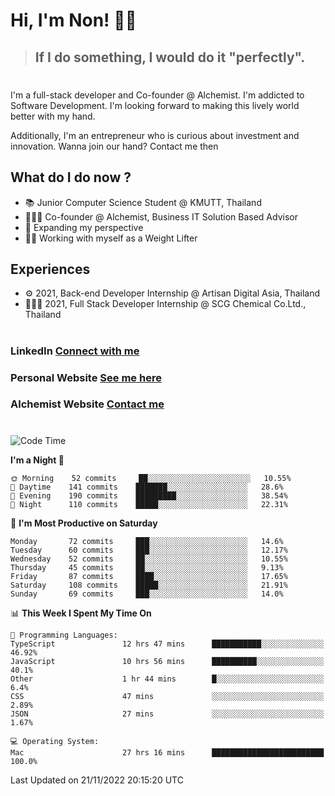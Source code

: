 # Hi, I'm Non! 🖐🏻

> ## If I do something, I would do it "perfectly".

#

I'm a full-stack developer and Co-founder @ Alchemist. I'm addicted to Software Development. I'm looking forward to making this lively world better with my hand.

Additionally, I'm an entrepreneur who is curious about investment and innovation. Wanna join our hand? Contact me then

## What do I do now ?

- 📚 Junior Computer Science Student @ KMUTT, Thailand
- 🧑🏻‍💻 Co-founder @ Alchemist, Business IT Solution Based Advisor
- 🌈 Expanding my perspective
- 🏋🏻 Working with myself as a Weight Lifter

## Experiences

- ⚙️ 2021, Back-end Developer Internship @ Artisan Digital Asia, Thailand
- 🧑🏻‍💻 2021, Full Stack Developer Internship @ SCG Chemical Co.Ltd., Thailand

#

### LinkedIn [Connect with me](https://www.linkedin.com/in/non-nontra/)

### Personal Website [See me here](https://nonnontra.com/)

### Alchemist Website [Contact me](https://alchemist-softwarehouse.co/)

#

<!--START_SECTION:waka-->
![Code Time](http://img.shields.io/badge/Code%20Time-2%2C145%20hrs%2033%20mins-blue)

**I'm a Night 🦉** 

```text
🌞 Morning    52 commits     ██░░░░░░░░░░░░░░░░░░░░░░░   10.55% 
🌆 Daytime    141 commits    ███████░░░░░░░░░░░░░░░░░░   28.6% 
🌃 Evening    190 commits    █████████░░░░░░░░░░░░░░░░   38.54% 
🌙 Night      110 commits    █████░░░░░░░░░░░░░░░░░░░░   22.31%

```
📅 **I'm Most Productive on Saturday** 

```text
Monday       72 commits     ███░░░░░░░░░░░░░░░░░░░░░░   14.6% 
Tuesday      60 commits     ███░░░░░░░░░░░░░░░░░░░░░░   12.17% 
Wednesday    52 commits     ██░░░░░░░░░░░░░░░░░░░░░░░   10.55% 
Thursday     45 commits     ██░░░░░░░░░░░░░░░░░░░░░░░   9.13% 
Friday       87 commits     ████░░░░░░░░░░░░░░░░░░░░░   17.65% 
Saturday     108 commits    █████░░░░░░░░░░░░░░░░░░░░   21.91% 
Sunday       69 commits     ███░░░░░░░░░░░░░░░░░░░░░░   14.0%

```


📊 **This Week I Spent My Time On** 

```text
💬 Programming Languages: 
TypeScript               12 hrs 47 mins      ███████████░░░░░░░░░░░░░░   46.92% 
JavaScript               10 hrs 56 mins      ██████████░░░░░░░░░░░░░░░   40.1% 
Other                    1 hr 44 mins        █░░░░░░░░░░░░░░░░░░░░░░░░   6.4% 
CSS                      47 mins             ░░░░░░░░░░░░░░░░░░░░░░░░░   2.89% 
JSON                     27 mins             ░░░░░░░░░░░░░░░░░░░░░░░░░   1.67%

💻 Operating System: 
Mac                      27 hrs 16 mins      █████████████████████████   100.0%

```


 Last Updated on 21/11/2022 20:15:20 UTC
<!--END_SECTION:waka-->
